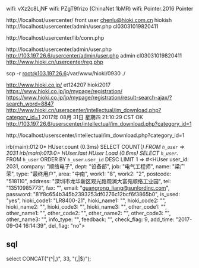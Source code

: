 wifi: vXz2c8LjNF
wifi: PZgT9frizo (ChinaNet 1bMR)
wifi: Pointer.2016 Pointer

http://localhost/usercenter/
front user
chenlu@hioki.com.cn
hiokish
http://localhost/usercenter/admin/user.php
cl03031019820411

http://localhost/usercenter/lib/conn.php

http://localhost/usercenter/admin/user.php
http://103.197.26.6/usercenter/admin/user.php
admin 
cl03031019820411
http://www.hioki.cn/usercenter/reg.php

scp -r root@103.197.26.6:/var/www/hioki/0930 ./

http://www.hioki.co.jp/
et124207
hioki2017
https://www.hioki.co.jp/jp/mypage/registration/
https://www.hioki.co.jp/jp/mypage/registration/result-search-ajax/?search_word=8847
http://www.hioki.cn/userscenter/intellectual/im_download.php?category_id=1
2017年 08月 31日 星期四 21:10:29 CST  OK  
http://103.197.26.6/userscenter/intellectual/im_download.php?category_id=1

http://localhost/userscenter/intellectual/im_download.php?category_id=1

irb(main):012:0* HUser.count
          (0.3ms)  SELECT COUNT(*) FROM `h_user`
          => 2031
          irb(main):013:0> HUser.last
                    HUser Load (0.6ms)  SELECT  `h_user`.* FROM `h_user` ORDER BY `h_user`.`user_id` DESC LIMIT 1
                    => #<HUser user_id: 2031, company: "顺络电子", dept: "设备部", job: "电气工程师", name: "梁广荣", type: "最终用户", area: "中南", work1: "8", work2: "2", postcode: "518110", address: "深圳市龙华新区观光路观澜大富苑顺络工业园", tel: "13510985773", fax: "", email: "guangrong_liang@sunlordinc.com", password: "81f8c654b345b2393253df0276c12bcf6f3865b0", is_used: "yes", hioki_code1: "LR8400-21", hioki_name1: "", hioki_code2: "", hioki_name2: "", hioki_code3: "", hioki_name3: "", other_code1: "", other_name1: "", other_code2: "", other_name2: "", other_code3: "", other_name3: "", info_type: "", feedback: "", check_flag: 9, add_time: "2017-09-04 16:14:39", del_flag: "no">

## sql
select CONCAT("(^|,)", 33, "(,|$)");
